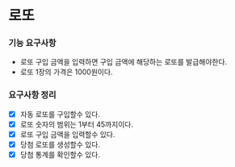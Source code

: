 # 로또 

### 기능 요구사항
- 로또 구입 금액을 입력하면 구입 금액에 해당하는 로또를 발급해야한다.
- 로또 1장의 가격은 1000원이다.

### 요구사항 정리
- [x] 자동 로또를 구입할수 있다.
- [x] 로또 숫자의 범위는 1부터 45까지이다. 
- [x] 로또 구입 금액을 입력할수 있다.
- [x] 당첨 로또를 생성할수 있다.
- [x] 당첨 통계를 확인할수 있다.

